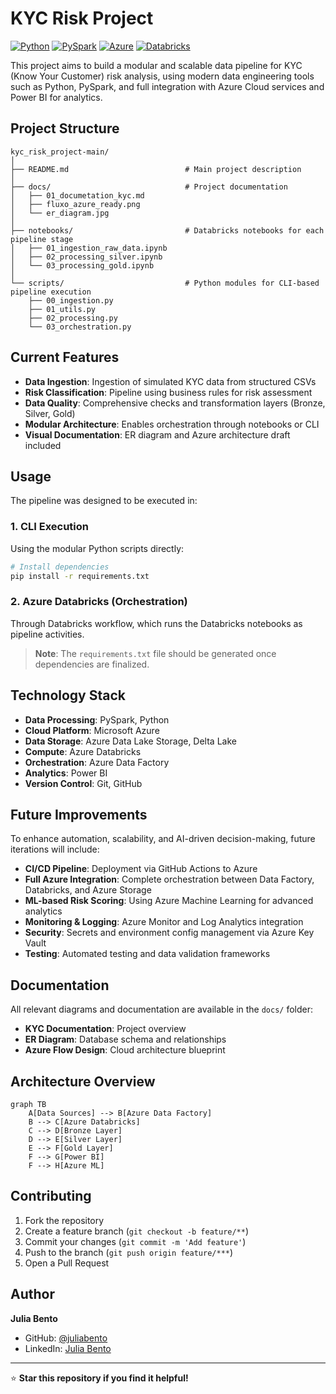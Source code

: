 # KYC Risk Project

[![Python](https://img.shields.io/badge/python-3.8+-blue.svg)](https://www.python.org/downloads/)
[![PySpark](https://img.shields.io/badge/pyspark-3.x-orange.svg)](https://spark.apache.org/docs/latest/api/python/)
[![Azure](https://img.shields.io/badge/azure-cloud-blue.svg)](https://azure.microsoft.com/)
[![Databricks](https://img.shields.io/badge/databricks-platform-red.svg)](https://databricks.com/)

This project aims to build a modular and scalable data pipeline for KYC (Know Your Customer) risk analysis, using modern data engineering tools such as Python, PySpark, and full integration with Azure Cloud services and Power BI for analytics.

## Project Structure

```
kyc_risk_project-main/
│
├── README.md                          # Main project description
│
├── docs/                              # Project documentation
│   ├── 01_documetation_kyc.md
│   ├── fluxo_azure_ready.png
│   └── er_diagram.jpg
│
├── notebooks/                         # Databricks notebooks for each pipeline stage
│   ├── 01_ingestion_raw_data.ipynb
│   ├── 02_processing_silver.ipynb
│   └── 03_processing_gold.ipynb
│
└── scripts/                           # Python modules for CLI-based pipeline execution
    ├── 00_ingestion.py
    ├── 01_utils.py
    ├── 02_processing.py
    └── 03_orchestration.py
```

##  Current Features

-  **Data Ingestion**: Ingestion of simulated KYC data from structured CSVs
-  **Risk Classification**: Pipeline using business rules for risk assessment
-  **Data Quality**: Comprehensive checks and transformation layers (Bronze, Silver, Gold)
-  **Modular Architecture**: Enables orchestration through notebooks or CLI
-  **Visual Documentation**: ER diagram and Azure architecture draft included

##  Usage

The pipeline was designed to be executed in:

### 1. CLI Execution
Using the modular Python scripts directly:

```bash
# Install dependencies
pip install -r requirements.txt

```

### 2. Azure Databricks (Orchestration)
Through Databricks workflow, which runs the Databricks notebooks as pipeline activities.

> **Note**: The `requirements.txt` file should be generated once dependencies are finalized.

##  Technology Stack

- **Data Processing**: PySpark, Python
- **Cloud Platform**: Microsoft Azure
- **Data Storage**: Azure Data Lake Storage, Delta Lake
- **Compute**: Azure Databricks
- **Orchestration**: Azure Data Factory
- **Analytics**: Power BI
- **Version Control**: Git, GitHub

## Future Improvements

To enhance automation, scalability, and AI-driven decision-making, future iterations will include:

-  **CI/CD Pipeline**: Deployment via GitHub Actions to Azure
-  **Full Azure Integration**: Complete orchestration between Data Factory, Databricks, and Azure Storage
-  **ML-based Risk Scoring**: Using Azure Machine Learning for advanced analytics
-  **Monitoring & Logging**: Azure Monitor and Log Analytics integration
-  **Security**: Secrets and environment config management via Azure Key Vault
-  **Testing**: Automated testing and data validation frameworks

##  Documentation

All relevant diagrams and documentation are available in the `docs/` folder:

-  **KYC Documentation**: Project overview
-  **ER Diagram**: Database schema and relationships
-  **Azure Flow Design**: Cloud architecture blueprint

##  Architecture Overview

```mermaid
graph TB
    A[Data Sources] --> B[Azure Data Factory]
    B --> C[Azure Databricks]
    C --> D[Bronze Layer]
    D --> E[Silver Layer]
    E --> F[Gold Layer]
    F --> G[Power BI]
    F --> H[Azure ML]
```

##  Contributing

1. Fork the repository
2. Create a feature branch (`git checkout -b feature/**`)
3. Commit your changes (`git commit -m 'Add feature'`)
4. Push to the branch (`git push origin feature/***`)
5. Open a Pull Request


##  Author

**Julia Bento**

- GitHub: [@juliabento](https://github.com/bentjul-eng)
- LinkedIn: [Julia Bento](https://linkedin.com/in/julia-soares-bento)

---

⭐ **Star this repository if you find it helpful!**
